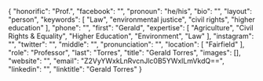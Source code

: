{
  "honorific": "Prof.",
  "facebook": "",
  "pronoun": "he/his",
  "bio": "",
  "layout": "person",
  "keywords": [
    "Law",
    "environmental justice",
    "civil rights",
    "higher education"
  ],
  "phone": "",
  "first": "Gerald",
  "expertise": [
    "Agriculture",
    "Civil Rights & Equality",
    "Higher Education",
    "Environment",
    "Law"
  ],
  "instagram": "",
  "twitter": "",
  "middle": "",
  "pronunciation": "",
  "location": [
    "Fairfield"
  ],
  "role": "Professor",
  "last": "Torres",
  "title": "Gerald Torres",
  "images": [],
  "website": "",
  "email": "Z2VyYWxkLnRvcnJlc0B5YWxlLmVkdQ==",
  "linkedin": "",
  "linktitle": "Gerald Torres"
}